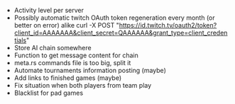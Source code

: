 - Activity level per server
- Possibly automatic twitch OAuth token regeneration every month (or better on error)
    alike curl -X POST "https://id.twitch.tv/oauth2/token?client_id=AAAAAAA&client_secret=QAAAAAA&grant_type=client_credentials"
- Store AI chain somewhere
- Function to get message content for chain
- meta.rs commands file is too big, split it
- Automate tournaments information posting (maybe)
- Add links to finished games (maybe)
- Fix situation when both players from team play
- Blacklist for pad games
